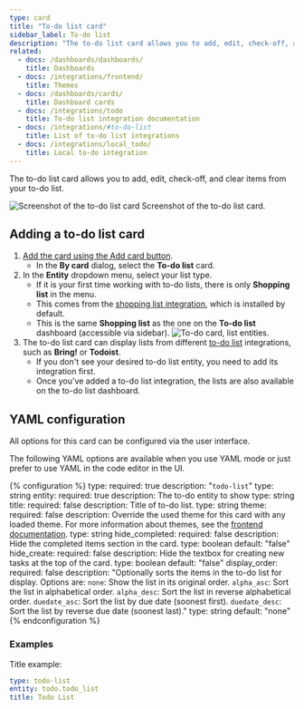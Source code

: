 ```yaml
---
type: card
title: "To-do list card"
sidebar_label: To-do list
description: "The to-do list card allows you to add, edit, check-off, and clear items from your to-do list."
related:
  - docs: /dashboards/dashboards/
    title: Dashboards
  - docs: /integrations/frontend/
    title: Themes
  - docs: /dashboards/cards/
    title: Dashboard cards
  - docs: /integrations/todo
    title: To-do list integration documentation
  - docs: /integrations/#to-do-list
    title: List of to-do list integrations
  - docs: /integrations/local_todo/
    title: Local to-do integration
---
```


The to-do list card allows you to add, edit, check-off, and clear items from your to-do list.

<p class='img'>
<img src='/images/dashboards/todo-list_card_shopping-list.png' alt='Screenshot of the to-do list card'>
Screenshot of the to-do list card.
</p>

## Adding a to-do list card

1. [Add the card using the Add card button](/dashboards/cards/#adding-cards-to-your-dashboard).
   - In the **By card** dialog, select the **To-do list** card.
2. In the **Entity** dropdown menu, select your list type.
   - If it is your first time working with to-do lists, there is only **Shopping list** in the menu.
   - This comes from the [shopping list integration](/integrations/shopping_list/), which is installed by default.
   - This is the same **Shopping list** as the one on the **To-do list** dashboard (accessible via sidebar).
   ![To-do card, list entities](/images/dashboards/cards-todo.png).
3. The to-do list card can display lists from different [to-do list](/integrations/#to-do-list) integrations, such as **Bring!** or **Todoist**.
   - If you don't see your desired to-do list entity, you need to add its integration first.
   - Once you've added a to-do list integration, the lists are also available on the to-do list dashboard.

## YAML configuration

All options for this card can be configured via the user interface.

The following YAML options are available when you use YAML mode or just prefer to use YAML in the code editor in the UI.

{% configuration %}
type:
  required: true
  description: "`todo-list`"
  type: string
entity:
  required: true
  description: The to-do entity to show
  type: string
title:
  required: false
  description: Title of to-do list.
  type: string
theme:
  required: false
  description: Override the used theme for this card with any loaded theme. For more information about themes, see the [frontend documentation](/integrations/frontend/).
  type: string
hide_completed:
  required: false
  description: Hide the completed items section in the card.
  type: boolean
  default: "false"
hide_create:
  required: false
  description: Hide the textbox for creating new tasks at the top of the card.
  type: boolean
  default: "false"
display_order:
  required: false
  description: "Optionally sorts the items in the to-do list for display. Options are: `none`: Show the list in its original order. `alpha_asc`: Sort the list in alphabetical order. `alpha_desc`: Sort the list in reverse alphabetical order. `duedate_asc`: Sort the list by due date (soonest first). `duedate_desc`: Sort the list by reverse due date (soonest last)."
  type: string
  default: "none"
{% endconfiguration %}

### Examples

Title example:

```yaml
type: todo-list
entity: todo.todo_list
title: Todo List
```
